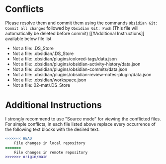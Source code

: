 # Conflicts
Please resolve them and commit them using the commands `Obsidian Git: Commit all changes` followed by `Obsidian Git: Push`
(This file will automatically be deleted before commit)
[[#Additional Instructions]] available below file list

- Not a file: .DS_Store
- Not a file: .obsidian/.DS_Store
- Not a file: .obsidian/plugins/colored-tags/data.json
- Not a file: .obsidian/plugins/obsidian-activity-history/data.json
- Not a file: .obsidian/plugins/obsidian-commits/data.json
- Not a file: .obsidian/plugins/obsidian-review-notes-plugin/data.json
- Not a file: .obsidian/workspace.json
- Not a file: 02-mat/.DS_Store

# Additional Instructions
I strongly recommend to use "Source mode" for viewing the conflicted files. For simple conflicts, in each file listed above replace every occurrence of the following text blocks with the desired text.

```diff
<<<<<<< HEAD
    File changes in local repository
=======
    File changes in remote repository
>>>>>>> origin/main
```